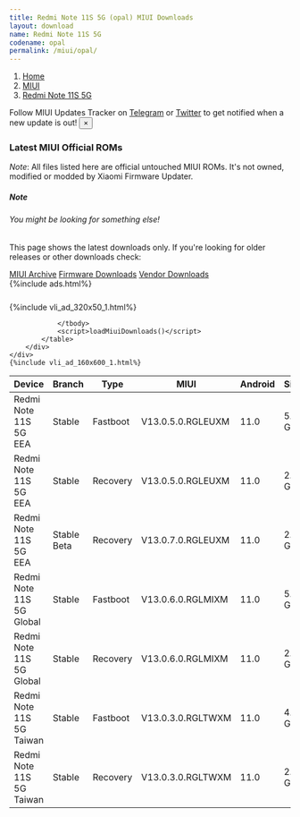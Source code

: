 ```yaml
---
title: Redmi Note 11S 5G (opal) MIUI Downloads
layout: download
name: Redmi Note 11S 5G
codename: opal
permalink: /miui/opal/
---
```

<nav aria-label="breadcrumb">
    <ol class="breadcrumb">
        <li class="breadcrumb-item"><a href="/">Home</a></li>
        <li class="breadcrumb-item"><a href="/miui/">MIUI</a></li>
        <li class="breadcrumb-item active" aria-current="page"><a href="/miui/opal/">Redmi Note 11S 5G</a></li>
    </ol>
</nav>
<div class="alert alert-primary alert-dismissible fade show" role="alert">
    Follow MIUI Updates Tracker on <a href="https://t.me/MIUIUpdatesTracker" class="alert-link">Telegram</a>
     or <a href="https://twitter.com/MiFwUpdater" class="alert-link">Twitter</a> to get notified when a new update is out!
    <button type="button" class="close" data-dismiss="alert" aria-label="Close">
        <span aria-hidden="true">&times;</span>
    </button>
</div>

### Latest MIUI Official ROMs
*Note*: All files listed here are official untouched MIUI ROMs. It's not owned, modified or modded by Xiaomi Firmware Updater.
<div class="card">
  <div class="card-body">
    <h5 class="card-title">Note</h5>
    <h6 class="card-subtitle mb-2 text-muted">You might be looking for something else!</h6>
    <p class="card-text">This page shows the latest downloads only.
     If you're looking for older releases or other downloads check:</p>
    <a href="/archive/miui/opal/" class="card-link">MIUI Archive</a>
    <a href="/firmware/opal/" class="card-link">Firmware Downloads</a>
    <a href="/vendor/opal/" class="card-link">Vendor Downloads</a>
  </div>
</div>
{%include ads.html%}
<div class="row justify-content-center">
    <div class="col-10">
        <div class="table-responsive-md" style="margin-top: 25px;">
            {%include vli_ad_320x50_1.html%}
            <table id="miui" class="display dt-responsive nowrap compact table table-striped table-hover table-sm">
                <thead class="thead-dark">
                    <tr>
                        <th data-ref="device">Device</th>
                        <th data-ref="branch">Branch</th>
                        <th data-ref="type">Type</th>
                        <th data-ref="miui">MIUI</th>
                        <th data-ref="android">Android</th>
                        <th data-ref="size">Size</th>
                        <th data-ref="size">Date</th>
                        <th data-ref="link">Link</th>
                    </tr>
                </thead>
                <tbody>
                <tr><td>Redmi Note 11S 5G EEA</td><td>Stable</td><td>Fastboot</td><td>V13.0.5.0.RGLEUXM</td><td>11.0</td><td>5.6 GB</td><td>2022-04-22</td><td><a href="/miui/opal/stable/V13.0.5.0.RGLEUXM/">Download</a></td></tr>
<tr><td>Redmi Note 11S 5G EEA</td><td>Stable</td><td>Recovery</td><td>V13.0.5.0.RGLEUXM</td><td>11.0</td><td>2.7 GB</td><td>2022-04-27</td><td><a href="/miui/opal/stable/V13.0.5.0.RGLEUXM/">Download</a></td></tr>
<tr><td>Redmi Note 11S 5G EEA</td><td>Stable Beta</td><td>Recovery</td><td>V13.0.7.0.RGLEUXM</td><td>11.0</td><td>2.7 GB</td><td>2022-07-19</td><td><a href="/miui/opal/stable beta/V13.0.7.0.RGLEUXM/">Download</a></td></tr>
<tr><td>Redmi Note 11S 5G Global</td><td>Stable</td><td>Fastboot</td><td>V13.0.6.0.RGLMIXM</td><td>11.0</td><td>5.6 GB</td><td>2022-06-28</td><td><a href="/miui/opal/stable/V13.0.6.0.RGLMIXM/">Download</a></td></tr>
<tr><td>Redmi Note 11S 5G Global</td><td>Stable</td><td>Recovery</td><td>V13.0.6.0.RGLMIXM</td><td>11.0</td><td>2.7 GB</td><td>2022-07-05</td><td><a href="/miui/opal/stable/V13.0.6.0.RGLMIXM/">Download</a></td></tr>
<tr><td>Redmi Note 11S 5G Taiwan</td><td>Stable</td><td>Fastboot</td><td>V13.0.3.0.RGLTWXM</td><td>11.0</td><td>4.2 GB</td><td>2022-05-07</td><td><a href="/miui/opal/stable/V13.0.3.0.RGLTWXM/">Download</a></td></tr>
<tr><td>Redmi Note 11S 5G Taiwan</td><td>Stable</td><td>Recovery</td><td>V13.0.3.0.RGLTWXM</td><td>11.0</td><td>2.6 GB</td><td>2022-06-13</td><td><a href="/miui/opal/stable/V13.0.3.0.RGLTWXM/">Download</a></td></tr>

                </tbody>
                <script>loadMiuiDownloads()</script>
            </table>
        </div>
    </div>
    {%include vli_ad_160x600_1.html%}
</div>
